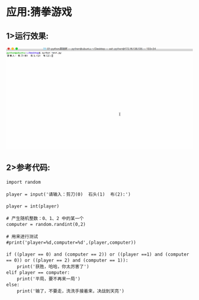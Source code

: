 # 应用:猜拳游戏

## 1>运行效果:

![img](../Images/01-第4天-12.gif)

## 2>参考代码:

```
import random

player = input('请输入：剪刀(0)  石头(1)  布(2):')

player = int(player)

# 产生随机整数：0、1、2 中的某一个
computer = random.randint(0,2)

# 用来进行测试
#print('player=%d,computer=%d',(player,computer))

if ((player == 0) and (computer == 2)) or ((player ==1) and (computer == 0)) or ((player == 2) and (computer == 1)):
    print('获胜，哈哈，你太厉害了')
elif player == computer:
    print('平局，要不再来一局')
else:
    print('输了，不要走，洗洗手接着来，决战到天亮')
```